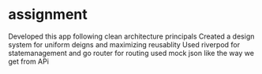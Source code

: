 # assignment
Developed this app following clean architecture principals
Created a design system for uniform deigns and maximizing reusablity
Used riverpod for statemanagement and go router for routing
used mock json like the way we get from APi 

